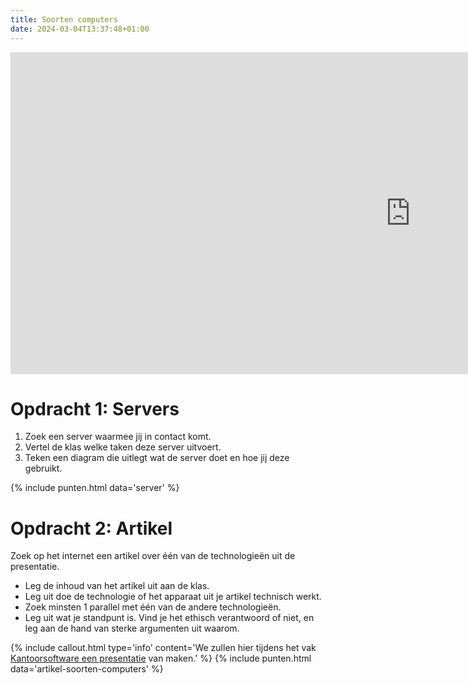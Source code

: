 ```yaml
---
title: Soorten computers
date: 2024-03-04T13:37:48+01:00
---
```


<iframe src="https://docs.google.com/presentation/d/1KTVXaFKQ915TOTVHwjHIBEWzTI6VYSDx/embed?start=false&loop=false&delayms=3000" frameborder="0" width="1280" height="515" allowfullscreen="true" mozallowfullscreen="true" webkitallowfullscreen="true"></iframe>

# Opdracht 1: Servers

1. Zoek een server waarmee jij in contact komt.
2. Vertel de klas welke taken deze server uitvoert.
3. Teken een diagram die uitlegt wat de server doet en hoe jij deze gebruikt.

{% include punten.html data='server' %}

# Opdracht 2: Artikel

Zoek op het internet een artikel over één van de technologieën uit de presentatie.

- Leg de inhoud van het artikel uit aan de klas.
- Leg uit doe de technologie of het apparaat uit je artikel technisch werkt.
- Zoek minsten 1 parallel met één van de andere technologieën.
- Leg uit wat je standpunt is. Vind je het ethisch verantwoord of niet, en leg aan de hand van sterke argumenten uit waarom.

{% include callout.html type='info' content='We zullen hier tijdens het vak [Kantoorsoftware een presentatie](../kantoorsoftware/PowerPoint-basics) van maken.' %}
{% include punten.html data='artikel-soorten-computers' %}
